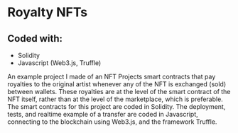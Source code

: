 # Royalty NFTs

## Coded with:

- Solidity
- Javascript (Web3.js, Truffle)

An example project I made of an NFT Projects smart contracts that pay royalties to the original artist whenever any of the NFT is exchanged (sold) between wallets. These royalties are at the level of the smart contract of the NFT itself, rather than at the level of the marketplace, which is preferable. The smart contracts for this project are coded in Solidity. The deployment, tests, and realtime example of a transfer are coded in Javascript, connecting to the blockchain using Web3.js, and the framework Truffle.
